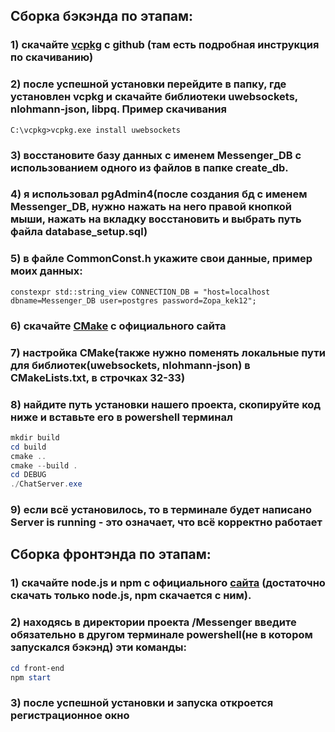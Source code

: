 ## Сборка бэкэнда по этапам:
### 1) скачайте [vcpkg](https://github.com/microsoft/vcpkg) c github (там есть подробная инструкция по скачиванию) 
### 2) после успешной установки перейдите в папку, где установлен vcpkg и скачайте библиотеки uwebsockets, nlohmann-json, libpq. Пример скачивания
``` C:\vcpkg>vcpkg.exe install uwebsockets ```
### 3) восстановите базу данных с именем Messenger_DB с использованием одного из файлов в папке create_db.
### 4) я использовал pgAdmin4(после создания бд с именем Messenger_DB, нужно нажать на него правой кнопкой мыши, нажать на вкладку восстановить и выбрать путь файла database_setup.sql)
### 5) в файле CommonConst.h укажите свои данные, пример моих данных: 
``` constexpr std::string_view CONNECTION_DB = "host=localhost dbname=Messenger_DB user=postgres password=Zopa_kek12"; ```
### 6) скачайте [CMake](https://cmake.org/download/) с официального сайта
### 7) настройка CMake(также нужно поменять локальные пути для библиотек(uwebsockets, nlohmann-json) в CMakeLists.txt, в строчках 32-33)
### 8) найдите путь установки нашего проекта, скопируйте код ниже и вставьте его в powershell терминал  
```powershell
mkdir build
cd build
cmake ..
cmake --build .
cd DEBUG
./ChatServer.exe
```
### 9) если всё установилось, то в терминале будет написано Server is running - это означает, что всё корректно работает

## Сборка фронтэнда по этапам:
### 1) скачайте node.js и npm с официального [сайта]((https://nodejs.org/en)) (достаточно скачать только node.js, npm скачается с ним).
### 2) находясь в директории проекта /Messenger введите **обязательно в другом терминале powershell(не в котором запускался бэкэнд)** эти команды:
```powershell
cd front-end
npm start
``` 
### 3) после успешной установки и запуска откроется регистрационное окно
